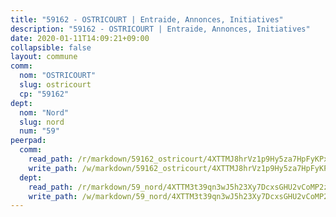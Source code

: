 ```yaml
---
title: "59162 - OSTRICOURT | Entraide, Annonces, Initiatives"
description: "59162 - OSTRICOURT | Entraide, Annonces, Initiatives"
date: 2020-01-11T14:09:21+09:00
collapsible: false
layout: commune
comm:
  nom: "OSTRICOURT"
  slug: ostricourt
  cp: "59162"
dept:
  nom: "Nord"
  slug: nord
  num: "59"
peerpad:
  comm:
    read_path: /r/markdown/59162_ostricourt/4XTTMJ8hrVz1p9Hy5za7HpFyKPxhrY86Mjh8yADy2UiwpQpo3
    write_path: /w/markdown/59162_ostricourt/4XTTMJ8hrVz1p9Hy5za7HpFyKPxhrY86Mjh8yADy2UiwpQpo3-K3TgV2w3WFvcFq5duu9rWiWF1XmUqJBbbgDSTsyeBR7tfDYmxVTnaDcM67JzKoZqsk6kdc6a8HgLj13P6D5jSTrTE7Vp4ketrFHkmM14ivqpP1cYTXNfHBgbRY7A2HJWbK1AKXzH
  dept:
    read_path: /r/markdown/59_nord/4XTTM3t39qn3wJ5h23Xy7DcxsGHU2vCoMP2z3iS4TUn3TrtdJ
    write_path: /w/markdown/59_nord/4XTTM3t39qn3wJ5h23Xy7DcxsGHU2vCoMP2z3iS4TUn3TrtdJ-K3TgTuZGkuZqXfr6fpmH7pGsMT6ndvZQMyRDze5QBt7XScLWHoBi246kLoDKpTH2Yo4f3AFSSJqGc2ozvNww7qPLqsDjpvahxCbQ6F5znbfjp6kVgaDcTYc9LyhwSfYuCevnvZUQ
---
```



